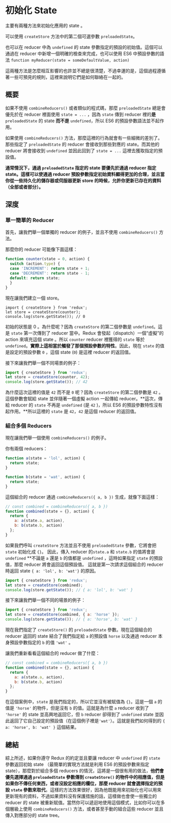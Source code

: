 # 初始化 State

主要有兩種方法來初始化應用的 state 。

可以使用 `createStore` 方法中的第二個可選參數 `preloadedState`。

也可以在 reducer 中為 `undefined` 的 state 參數指定的預設的初始值。這個可以通過在 reducer 中新增一個明確的檢查來完成，也可以使用 ES6 中預設參數的語法 `function myReducer(state = someDefaultValue, action)`

這兩種方法是怎麼相互影響的也許並不總是很清楚，不過幸運的是，這個過程遵循著一些可預見的規則，這裡來說明它們是如何聯絡在一起的。


## 概要

如果不使用 `combineReducers()` 或者類似的程式碼，那麼 `preloadedState` 總是會優先於在 reducer 裡面使用 `state = ...` ，因為 `state` 傳到 reducer 裡的**是** `preloadedState` 的 state **而不是** `undefined`，所以 ES6 的預設參數語法並不起作用。

如果使用 `combineReducers()` 方法，那麼這裡的行為就會有一些細微的差別了。那些指定了 `preloadedState` 的 reducer 會接收到那些對應的 state。而其他的 reducer 將會接收到 `undefined` 並因此回到了 `state = ...` 這裡去獲取指定的預設值。

**通常情況下，通過 `preloadedState` 指定的 state 要優先於通過 reducer 指定 state。這樣可以使通過 reducer 預設參數指定初始資料顯得更加的合理，並且當你從一些持久化的儲存器或伺服器更新 store 的時候，允許你更新已存在的資料（全部或者部分）。**


## 深度


### 單一簡單的 Reducer

首先，讓我們舉一個單獨的 reducer 的例子，並且不使用 `combineReducers()` 方法。

那麼你的 reducer 可能像下面這樣：

```js
function counter(state = 0, action) {
  switch (action.type) {
  case 'INCREMENT': return state + 1;
  case 'DECREMENT': return state - 1;
  default: return state;
  }
}
```

現在讓我們建立一個 store。

```
import { createStore } from 'redux';
let store = createStore(counter);
console.log(store.getState()); // 0
```

初始的狀態是 0 。為什麼呢？因為 `createStore` 的第二個參數是 `undefined`。這是 `state` 第一次傳到了 reducer 當中。Redux 會發起（dispatch）一個“虛擬”的 action 來填充這個 state 。所以 `counter` reducer 裡獲得的 `state` 等於 `undefined`。**實際上這相當於觸發了那個預設參數的特性**。因此，現在 `state` 的值是設定的預設參數 `0` ，這個 state (`0`) 是這裡 reducer 的返回值。

接下來讓我們舉一個不同場景的例子：

```js
import { createStore } from 'redux';
let store = createStore(counter, 42);
console.log(store.getState()); // 42
```

為什麼這次這裡的值是 `42` 而不是 `0` 呢？因為 `createStore` 的第二個參數是 `42` 。這個參數會賦給 state 並伴隨著一個虛擬 action 一起傳給 reducer。**這次，傳給 reducer 的 `state` 不再是 `undefined` (是 `42` )，所以 ES6 的預設參數特性沒有起作用。**所以這裡的 `state` 是 `42`，`42` 是這個 reducer 的返回值。


### 組合多個 Reducers

現在讓我們舉一個使用 `combineReducers()` 的例子。

你有兩個 reducers：

```js
function a(state = 'lol', action) {
  return state;
}

function b(state = 'wat', action) {
  return state;
}
```

這個組合的 reducer 通過 `combineReducers({ a, b })` 生成，就像下面這樣：

```js
// const combined = combineReducers({ a, b })
function combined(state = {}, action) {
  return {
	a: a(state.a, action),
	b: b(state.b, action)
  };
}
```

如果我們呼叫 `createStore` 方法並且不使用 `preloadedState` 參數，它將會把 `state` 初始化成 `{}`。 因此，傳入 reducer 的`state.a` 和 `state.b` 的值將會是 `undefined` **不論是 `a` 還是 `b` 的值都是 `undefined` ，這時如果指定 `state` 的預設值，那麼 reducer 將會返回這個預設值。 這就是第一次請求這個組合的 reducer 時返回 state `{ a: 'lol', b: 'wat'}` 的原因。

```js
import { createStore } from 'redux';
let store = createStore(combined);
console.log(store.getState()); // { a: 'lol', b: 'wat' }
```

接下來讓我們舉一個不同的場景的例子：

```js
import { createStore } from 'redux';
let store = createStore(combined, { a: 'horse' });
console.log(store.getState()); // { a: 'horse', b: 'wat' }
```

現在我們指定了 `createStore()` 的 `preloadedState` 參數。現在這個組合的 reducer 返回的 state 結合了我們指定給 `a` 的預設值 `horse` 以及通過 reducer 本身預設參數指定的 `b` 的值 `'wat'` 。

讓我們重新看看這個組合的 reducer 做了什麼：

```js
// const combined = combineReducers({ a, b })
function combined(state = {}, action) {
  return {
	a: a(state.a, action),
	b: b(state.b, action)
  };
}
```

在這個案例中，`state` 是我們指定的，所以它並沒有被賦值為 `{}`。這是一個 `a` 的值是 `'horse'` 的物件，但是沒有 `b` 的值。這就是為什麼 `a` reducer 收到了 `'horse'` 的 state 並高興地返回它，但 `b` reducer 卻得到了 `undefined` state 並因此返回了它自己設定的預設值（在這個例子裡是`'wat'`）。這就是我們如何得到的 `{ a: 'horse', b: 'wat' }` 這個結果。


## 總結

綜上所述，如果你遵守 Redux 的約定並且要讓 reducer 中 `undefined` 的 `state` 參數返回初始 state （最簡單的實現方法就是利用 ES6 的預設參數來指定 state），那麼對於組合多個 reducers 的情況，這將是一個很有用的做法，**他們會優先選擇通過 `preloadedState` 參數傳到 `createStore()` 的物件中的相應值，但是如果你不傳任何東西，或者沒設定相應的欄位，那麼 reducer 就會選擇指定的預設 `state` 參數來取代**。這樣的方法效果很好，因為他既能用來初始化也可以用來更新現有的資料，不過如果資料沒有保護措施的話，這樣做也會使一些獨立的 reducer 的 state 被重新賦值。當然你可以遞迴地使用這個模式，比如你可以在多個層級上使用 `combineReducers()` 方法，或者甚至手動的組合這些 reducer 並且傳入對應部分的 state tree。
